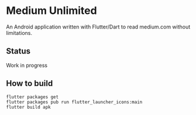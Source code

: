 # Medium Unlimited

An Android application written with Flutter/Dart to read medium.com without limitations. 

## Status
Work in progress

## How to build
```
flutter packages get
flutter packages pub run flutter_launcher_icons:main
flutter build apk
```